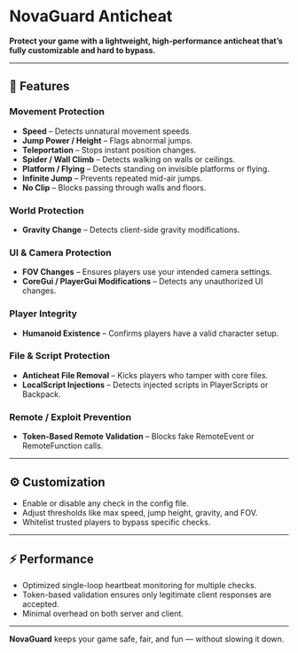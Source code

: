 # NovaGuard Anticheat

**Protect your game with a lightweight, high-performance anticheat that’s fully customizable and hard to bypass.**

---

## 🚀 Features

### Movement Protection
- **Speed** – Detects unnatural movement speeds.  
- **Jump Power / Height** – Flags abnormal jumps.  
- **Teleportation** – Stops instant position changes.  
- **Spider / Wall Climb** – Detects walking on walls or ceilings.  
- **Platform / Flying** – Detects standing on invisible platforms or flying.  
- **Infinite Jump** – Prevents repeated mid-air jumps.  
- **No Clip** – Blocks passing through walls and floors.

### World Protection
- **Gravity Change** – Detects client-side gravity modifications.  

### UI & Camera Protection
- **FOV Changes** – Ensures players use your intended camera settings.  
- **CoreGui / PlayerGui Modifications** – Detects any unauthorized UI changes.

### Player Integrity
- **Humanoid Existence** – Confirms players have a valid character setup.  

### File & Script Protection
- **Anticheat File Removal** – Kicks players who tamper with core files.  
- **LocalScript Injections** – Detects injected scripts in PlayerScripts or Backpack.  

### Remote / Exploit Prevention
- **Token-Based Remote Validation** – Blocks fake RemoteEvent or RemoteFunction calls.

---

## ⚙️ Customization
- Enable or disable any check in the config file.  
- Adjust thresholds like max speed, jump height, gravity, and FOV.  
- Whitelist trusted players to bypass specific checks.  

---

## ⚡ Performance
- Optimized single-loop heartbeat monitoring for multiple checks.  
- Token-based validation ensures only legitimate client responses are accepted.  
- Minimal overhead on both server and client.

---

**NovaGuard** keeps your game safe, fair, and fun — without slowing it down.  
